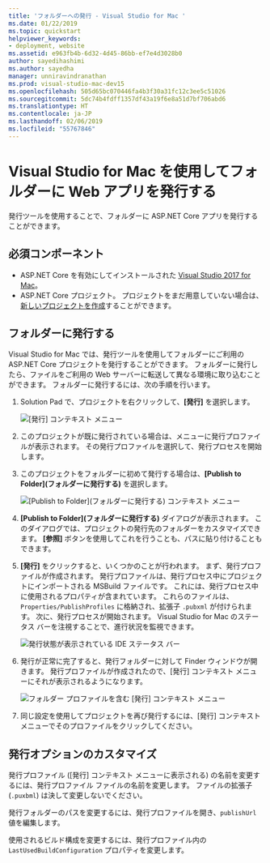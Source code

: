 ```yaml
---
title: 'フォルダーへの発行 - Visual Studio for Mac '
ms.date: 01/22/2019
ms.topic: quickstart
helpviewer_keywords:
- deployment, website
ms.assetid: e963fb4b-6d32-4d45-86bb-ef7e4d3028b0
author: sayedihashimi
ms.author: sayedha
manager: unniravindranathan
ms.prod: visual-studio-mac-dev15
ms.openlocfilehash: 505d65bc070446fa4b3f30a31fc12c3ee5c51026
ms.sourcegitcommit: 5dc74b4fdff1357df43a19f6e8a51d7bf706abd6
ms.translationtype: HT
ms.contentlocale: ja-JP
ms.lasthandoff: 02/06/2019
ms.locfileid: "55767846"
---
```

# <a name="publish-a-web-app-to-a-folder-using-visual-studio-for-mac"></a>Visual Studio for Mac を使用してフォルダーに Web アプリを発行する

発行ツールを使用することで、フォルダーに ASP.NET Core アプリを発行することができます。

## <a name="prerequisites"></a>必須コンポーネント

 - ASP.NET Core を有効にしてインストールされた [Visual Studio 2017 for Mac](https://visualstudio.microsoft.com/downloads/?utm_medium=microsoft&utm_source=docs.microsoft.com&utm_campaign=inline+link&utm_content=download+vs4mac2017)。
 - ASP.NET Core プロジェクト。 プロジェクトをまだ用意していない場合は、[新しいプロジェクトを作成](https://docs.microsoft.com/visualstudio/mac/create-new-projects?view=vsmac-2017)することができます。

## <a name="publish-to-folder"></a>フォルダーに発行する

Visual Studio for Mac では、発行ツールを使用してフォルダーにご利用の ASP.NET Core プロジェクトを発行することができます。 フォルダーに発行したら、ファイルをご利用の Web サーバーに転送して異なる環境に取り込むことができます。 フォルダーに発行するには、次の手順を行います。

 1. Solution Pad で、プロジェクトを右クリックして、**[発行]** を選択します。

    ![[発行] コンテキスト メニュー](media/publish-context-menu.png)

 2. このプロジェクトが既に発行されている場合は、メニューに発行プロファイルが表示されます。 その発行プロファイルを選択して、発行プロセスを開始します。

 3. このプロジェクトをフォルダーに初めて発行する場合は、**[Publish to Folder]\(フォルダーに発行する\)** を選択します。

    ![[Publish to Folder]\(フォルダーに発行する\) コンテキスト メニュー](media/publish-to-folder-context-menu.png)

 4. **[Publish to Folder]\(フォルダーに発行する\)** ダイアログが表示されます。 このダイアログでは、プロジェクトの発行先のフォルダーをカスタマイズできます。 **[参照]** ボタンを使用してこれを行うことも、パスに貼り付けることもできます。

 5. **[発行]** をクリックすると、いくつかのことが行われます。 まず、発行プロファイルが作成されます。 発行プロファイルは、発行プロセス中にプロジェクトにインポートされる MSBuild ファイルです。 これには、発行プロセス中に使用されるプロパティが含まれています。 これらのファイルは、`Properties/PublishProfiles` に格納され、拡張子 `.pubxml` が付けられます。 次に、発行プロセスが開始されます。 Visual Studio for Mac のステータス バーを注視することで、進行状況を監視できます。

    ![発行状態が表示されている IDE ステータス バー](media/publish-to-folder-status-bar.png)

 6. 発行が正常に完了すると、発行フォルダーに対して Finder ウィンドウが開きます。 発行プロファイルが作成されたので、[発行] コンテキスト メニューにそれが表示されるようになります。

    ![フォルダー プロファイルを含む [発行] コンテキスト メニュー](media/publish-context-menu-with-folder-profile.png)

 7. 同じ設定を使用してプロジェクトを再び発行するには、[発行] コンテキスト メニューでそのプロファイルをクリックしてください。

## <a name="customize-publish-options"></a>発行オプションのカスタマイズ

発行プロファイル ([発行] コンテキスト メニューに表示される) の名前を変更するには、発行プロファイル ファイルの名前を変更します。 ファイルの拡張子 (`.puxbml`) は決して変更しないでください。

発行フォルダーのパスを変更するには、発行プロファイルを開き、`publishUrl` 値を編集します。

使用されるビルド構成を変更するには、発行プロファイル内の `LastUsedBuildConfiguration` プロパティを変更します。